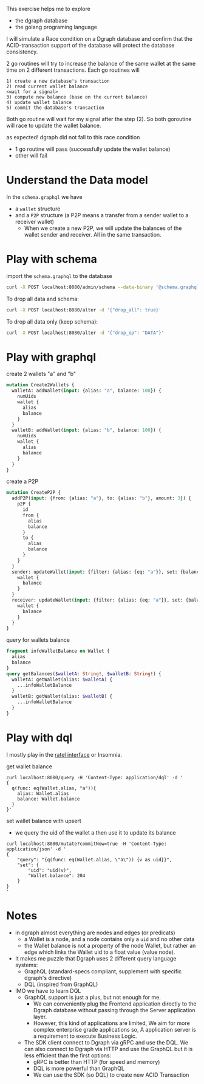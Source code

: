 This exercise helps me to explore
* the dgraph database
* the golang programing language

I will simulate a Race condition on a Dgraph database and confirm that the ACID-transaction support of the database will protect the database consistency.  

2 go routines will try to increase the balance of the same wallet
at the same time on 2 different transactions. Each go routines will
```
1) create a new database's transaction
2) read current wallet balance
<wait for a signal>
3) compute new balance (base on the current balance) 
4) update wallet balance
5) commit the database's transaction
```

Both go routine will wait for my signal after the step (2). So both goroutine will race to update the wallet balance.

as expected! dgraph did not fall to this race condition
* 1 go routine will pass (successfully update the wallet balance)
* other will fail

# Understand the Data model

In the `schema.graphql` we have 
* a `wallet` structure 
* and a `P2P` structure (a P2P means a transfer from a sender wallet to a receiver wallet)
  * When we create a new P2P, we will update the balances of the wallet sender and receiver. All in the same transaction.

# Play with schema

import the `schema.graphql` to the database 
```bash
curl -X POST localhost:8080/admin/schema --data-binary '@schema.graphql'
```

To drop all data and schema:
```bash
curl -X POST localhost:8080/alter -d '{"drop_all": true}'
```

To drop all data only (keep schema):
```bash
curl -X POST localhost:8080/alter -d '{"drop_op": "DATA"}'
```

# Play with graphql

create 2 wallets "a" and "b"

```graphql
mutation Create2Wallets {
  walletA: addWallet(input: {alias: "a", balance: 100}) {
    numUids
    wallet {
      alias
      balance
    }
  }
  walletB: addWallet(input: {alias: "b", balance: 100}) {
    numUids
    wallet {
      alias
      balance
    }
  }
}
```

create a P2P

```graphql
mutation CreateP2P {
  addP2P(input: {from: {alias: "a"}, to: {alias: "b"}, amount: 3}) {
    p2P {
      id
      from {
        alias
        balance
      }
      to {
        alias
        balance
      }
    }
  }
  sender: updateWallet(input: {filter: {alias: {eq: "a"}}, set: {balance: 97}}) {
    wallet {
      balance
    }
  }
  receiver: updateWallet(input: {filter: {alias: {eq: "a"}}, set: {balance: 103}}) {
    wallet {
      balance
    }
  }
}
```

query for wallets balance

```graphql
fragment infoWalletBalance on Wallet {
  alias
  balance
}
query getBalances($walletA: String!, $walletB: String!) {
  walletA: getWallet(alias: $walletA) {
    ...infoWalletBalance
  }
  walletB: getWallet(alias: $walletB) {
    ...infoWalletBalance
  }
}
```

# Play with dql

I mostly play in the [ratel interface](https://play.dgraph.io/) or Insomnia. 

get wallet balance

```dql
curl localhost:8080/query -H 'Content-Type: application/dql' -d '
{
  q(func: eq(Wallet.alias, "a")){
    alias: Wallet.alias
    balance: Wallet.balance
  }
}'
```

set wallet balance with upsert
 * we query the uid of the wallet a then use it to update its balance


```dql
curl localhost:8080/mutate?commitNow=true -H 'Content-Type: application/json' -d '
{
    "query": "{q(func: eq(Wallet.alias, \"a\")) {v as uid}}",
    "set": {
        "uid": "uid(v)",
        "Wallet.balance": 204
    }
}
'
```

# Notes

* in dgraph almost everything are nodes and edges (or predicats) 
  * a Wallet is a node, and a node contains only a `uid` and no other data
  * the Wallet balance is not a property of the node Wallet, but rather an edge which links the Wallet uid to a float value (value node). 
* It makes me puzzle that Dgraph uses 2 different query language systems: 
  * GraphQL (standard-specs compliant, supplement with specific dgraph's directive) 
  * DQL (inspired from GraphQL)
* IMO we have to learn DQL
  * GraphQL support is just a plus, but not enough for me.
    * We can conveniently plug the Frontend application directly to the Dgraph database without passing through the Server application layer.
    * However, this kind of applications are limited, We aim for more complex enterprise grade applications so, A application server is a requirement to execute Business Logic. 
  * The SDK client connect to Dgraph via gRPC and use the DQL. We can also connect to Dgraph via HTTP and use the GraphQL but it is less efficient than the first options: 
    * gRPC is better than HTTP (for speed and memory)
    * DQL is more powerful than GraphQL
    * We can use the SDK (so DQL) to create new ACID Transaction



